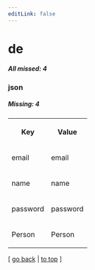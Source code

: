 ```yaml
---
editLink: false
---
```


# de

##### All missed: 4


### json

##### Missing: 4

<table width="100%">
<tr><th width="50%">

Key

</th><th width="50%">

Value

</th></tr>
<tr><td width="50%">

email

</td><td width="50%">

email

</td></tr>
<tr><td width="50%">

name

</td><td width="50%">

name

</td></tr>
<tr><td width="50%">

password

</td><td width="50%">

password

</td></tr>
<tr><td width="50%">

Person

</td><td width="50%">

Person

</td></tr>
</table>

[ [go back](../status.md) | [to top](#) ]

